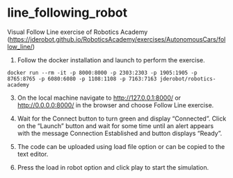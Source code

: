 # line_following_robot
Visual Follow Line exercise of Robotics Academy (https://jderobot.github.io/RoboticsAcademy/exercises/AutonomousCars/follow_line/)

1. Follow the docker installation and launch to perform the exercise.

`docker run --rm -it -p 8000:8000 -p 2303:2303 -p 1905:1905 -p 8765:8765 -p 6080:6080 -p 1108:1108 -p 7163:7163 jderobot/robotics-academy`

3. On the local machine navigate to http://127.0.0.1:8000/ or http://0.0.0.0:8000/ in the browser and choose Follow Line exercise.

4. Wait for the Connect button to turn green and display “Connected”. Click on the “Launch” button and wait for some time until an alert appears with the message Connection Established and button displays “Ready”.

5. The code can be uploaded using load file option or can be copied to the text editor.

6. Press the load in robot option and click play to start the simulation.
